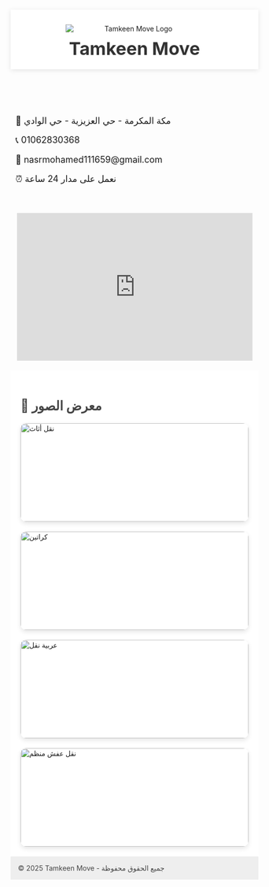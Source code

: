 <!DOCTYPE html>
<html lang="ar">
<head>
  <meta charset="UTF-8" />
  <meta name="viewport" content="width=device-width, initial-scale=1.0" />
  <title>Tamkeen Move</title>
  <style>
    @import url('https://fonts.googleapis.com/css2?family=Cairo:wght@400;700&family=Playfair+Display:wght@500&display=swap');

    body {
      font-family: 'Playfair Display', serif;
      direction: rtl;
      background-color: #f9f9f9;
      margin: 0;
      padding: 0;
      text-align: center;
      color: #222;
    }

    header {
      background-color: #fff;
      padding: 30px 10px 20px;
      box-shadow: 0 2px 10px rgba(0,0,0,0.1);
    }

    header img {
      max-width: 280px;
      display: block;
      margin: 0 auto 10px;
    }

    header h1 {
      font-size: 36px;
      margin: 0;
      color: #333;
    }

    .info {
      padding: 20px 10px;
      font-size: 18px;
    }

    .map {
      margin: 20px auto;
      max-width: 95%;
    }

    .gallery {
      padding: 20px;
      background: #fff;
    }

    .gallery h2 {
      margin-bottom: 20px;
      font-size: 26px;
      color: #444;
    }

    .grid {
      display: grid;
      grid-template-columns: repeat(auto-fit, minmax(250px, 1fr));
      gap: 20px;
    }

    .gallery img {
      width: 100%;
      height: 200px;
      object-fit: cover;
      border-radius: 12px;
      box-shadow: 0 4px 10px rgba(0,0,0,0.1);
      transition: transform 0.3s ease;
    }

    .gallery img:hover {
      transform: scale(1.05);
    }

    footer {
      background-color: #eee;
      padding: 15px;
      font-size: 14px;
      color: #444;
    }
  </style>
</head>
<body>

  <header>
    <img src="https://oaidalleapiprodscus.blob.core.windows.net/private/org-3ZrNjtrCdiU8eTCiWH62eWqm/user-WZPm3RMyCzZK6f4k3XN8hEaw/img-5w1U0E0RuOcqKktW9pn3PG81.png" alt="Tamkeen Move Logo" />
    <h1>Tamkeen Move</h1>
  </header>

  <div class="info">
    <p>📍 مكة المكرمة - حي العزيزية - حي الوادي</p>
    <p>📞 01062830368</p>
    <p>📧 nasrmohamed111659@gmail.com</p>
    <p>⏰ نعمل على مدار 24 ساعة</p>
  </div>

  <div class="map">
    <iframe src="https://www.google.com/maps?q=21.385,39.858&z=15&output=embed" width="100%" height="300" style="border:0;" allowfullscreen="" loading="lazy"></iframe>
  </div>

  <div class="gallery">
    <h2>📸 معرض الصور</h2>
    <div class="grid">
      <img src="https://images.unsplash.com/photo-1600566753231-c6b7c5f6744c?auto=format&fit=crop&w=600&q=80" alt="نقل أثاث" />
      <img src="https://images.unsplash.com/photo-1580591157311-3e74c3f53c4d?auto=format&fit=crop&w=600&q=80" alt="كراتين" />
      <img src="https://images.unsplash.com/photo-1603787081261-5457be8251b3?auto=format&fit=crop&w=600&q=80" alt="عربية نقل" />
      <img src="https://images.unsplash.com/photo-1618221402950-b6c7c68e1cde?auto=format&fit=crop&w=600&q=80" alt="نقل عفش منظم" />
    </div>
  </div>

  <footer>
    © 2025 Tamkeen Move - جميع الحقوق محفوظة
  </footer>

</body>
</html>
